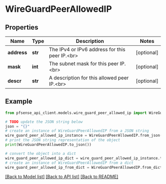 # WireGuardPeerAllowedIP


## Properties

Name | Type | Description | Notes
------------ | ------------- | ------------- | -------------
**address** | **str** | The IPv4 or IPv6 address for this peer IP.&lt;br&gt; | [optional] 
**mask** | **int** | The subnet mask for this peer IP.&lt;br&gt; | [optional] 
**descr** | **str** | A description for this allowed peer IP.&lt;br&gt; | [optional] 

## Example

```python
from pfsense_api_client.models.wire_guard_peer_allowed_ip import WireGuardPeerAllowedIP

# TODO update the JSON string below
json = "{}"
# create an instance of WireGuardPeerAllowedIP from a JSON string
wire_guard_peer_allowed_ip_instance = WireGuardPeerAllowedIP.from_json(json)
# print the JSON string representation of the object
print(WireGuardPeerAllowedIP.to_json())

# convert the object into a dict
wire_guard_peer_allowed_ip_dict = wire_guard_peer_allowed_ip_instance.to_dict()
# create an instance of WireGuardPeerAllowedIP from a dict
wire_guard_peer_allowed_ip_from_dict = WireGuardPeerAllowedIP.from_dict(wire_guard_peer_allowed_ip_dict)
```
[[Back to Model list]](../README.md#documentation-for-models) [[Back to API list]](../README.md#documentation-for-api-endpoints) [[Back to README]](../README.md)


